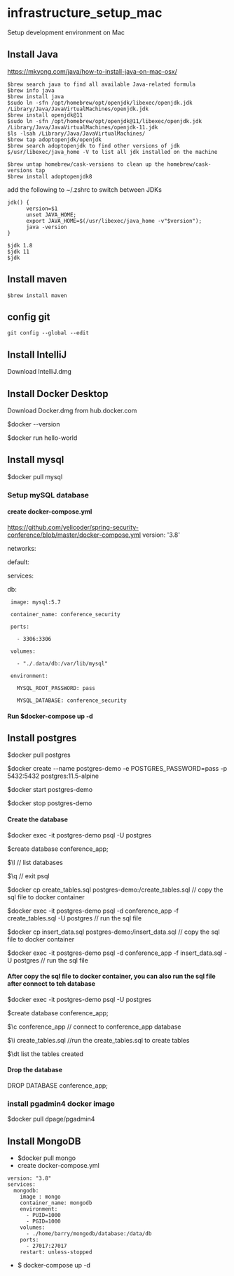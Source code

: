 # infrastructure_setup_mac
Setup development environment on Mac
## Install Java

https://mkyong.com/java/how-to-install-java-on-mac-osx/

```
$brew search java to find all available Java-related formula
$brew info java
$brew install java
$sudo ln -sfn /opt/homebrew/opt/openjdk/libexec/openjdk.jdk /Library/Java/JavaVirtualMachines/openjdk.jdk  
$brew install openjdk@11
$sudo ln -sfn /opt/homebrew/opt/openjdk@11/libexec/openjdk.jdk /Library/Java/JavaVirtualMachines/openjdk-11.jdk
$ls -lsah /Library/Java/JavaVirtualMachines/ 
$brew tap adoptopenjdk/openjdk 
$brew search adoptopenjdk to find other versions of jdk
$/usr/libexec/java_home -V to list all jdk installed on the machine

$brew untap homebrew/cask-versions to clean up the homebrew/cask-versions tap
$brew install adoptopenjdk8
```
add the following to ~/.zshrc to switch between JDKs
```
jdk() {
      version=$1
      unset JAVA_HOME;
      export JAVA_HOME=$(/usr/libexec/java_home -v"$version");
      java -version
}

$jdk 1.8
$jdk 11
$jdk

```
## Install maven
```
$brew install maven
```
## config git
```
git config --global --edit
```
## Install IntelliJ
Download IntelliJ.dmg
## Install Docker Desktop
Download Docker.dmg from hub.docker.com

$docker --version

$docker run hello-world
## Install mysql
$docker pull mysql

### Setup mySQL database
#### create docker-compose.yml
https://github.com/yelicoder/spring-security-conference/blob/master/docker-compose.yml
version: '3.8'

networks:

  default:
  

services:

   db:
   
     image: mysql:5.7
     
     container_name: conference_security
     
     ports:
     
       - 3306:3306
       
     volumes:
     
       - "./.data/db:/var/lib/mysql"
       
     environment:
     
       MYSQL_ROOT_PASSWORD: pass
       
       MYSQL_DATABASE: conference_security
       
       
#### Run $docker-compose up -d
       
## Install postgres
$docker pull postgres

$docker create --name postgres-demo -e POSTGRES_PASSWORD=pass -p 5432:5432 postgres:11.5-alpine

$docker start postgres-demo

$docker stop postgres-demo

#### Create the database

$docker exec -it postgres-demo psql -U postgres

$create database conference_app;

$\l // list databases

$\q // exit psql

$docker cp create_tables.sql postgres-demo:/create_tables.sql // copy the sql file to docker container

$docker exec -it postgres-demo psql -d conference_app -f create_tables.sql -U postgres // run the sql file

$docker cp insert_data.sql postgres-demo:/insert_data.sql // copy the sql file to docker container

$docker exec -it postgres-demo psql -d conference_app -f insert_data.sql -U postgres // run the sql file

#### After copy the sql file to docker container, you can also run the sql file after connect to teh database

$docker exec -it postgres-demo psql -U postgres

$create database conference_app;

$\c conference_app // connect to conference_app database

$\i create_tables.sql //run the create_tables.sql to create tables

$\dt list the tables created

#### Drop the database
DROP DATABASE conference_app;

### install pgadmin4 docker image
$docker pull dpage/pgadmin4

## Install MongoDB
* $docker pull mongo
* create docker-compose.yml
```
version: "3.8"
services:
  mongodb:
    image : mongo
    container_name: mongodb
    environment:
      - PUID=1000
      - PGID=1000
    volumes:
      - ./home/barry/mongodb/database:/data/db
    ports:
      - 27017:27017
    restart: unless-stopped
```
* $ docker-compose up -d



